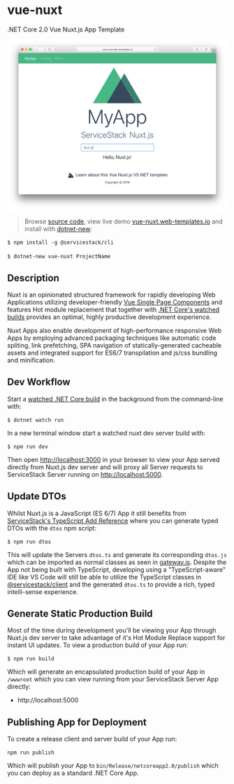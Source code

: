 # vue-nuxt

.NET Core 2.0 Vue Nuxt.js App Template

[![](https://raw.githubusercontent.com/ServiceStack/Assets/master/csharp-templates/vue-nuxt.png)](http://vue-nuxt.web-templates.io/)

> Browse [source code](https://github.com/NetCoreTemplates/vue-nuxt), view live demo [vue-nuxt.web-templates.io](http://vue-nuxt.web-templates.io) and install with [dotnet-new](http://docs.servicestack.net/dotnet-new):

    $ npm install -g @servicestack/cli

    $ dotnet-new vue-nuxt ProjectName

## Description

Nuxt is an opinionated structured framework for rapidly developing Web Applications utilizing developer-friendly [Vue Single Page Components](https://vuejs.org/v2/guide/single-file-components.html) and features Hot module replacement that together with [.NET Core's watched builds](http://docs.servicestack.net/templates-websites#watched-net-core-builds) provides an optimal, highly productive development experience.

Nuxt Apps also enable development of high-performance responsive Web Apps by employing advanced packaging techniques like automatic code spliting, link prefetching, SPA navigation of statically-generated cacheable assets and integrated support for ES6/7 transpilation and js/css bundling and minification.

## Dev Workflow

Start a [watched .NET Core build](http://docs.servicestack.net/templates-websites#watched-net-core-builds) in the background from the command-line with:

    $ dotnet watch run

In a new terminal window start a watched nuxt dev server build with:

    $ npm run dev

Then open [http://localhost:3000](http://localhost:3000) in your browser to view your App served directly from Nuxt.js dev server and will proxy all Server requests to ServiceStack Server running on [http://localhost:5000](http://localhost:5000).

## Update DTOs

Whilst Nuxt.js is a JavaScript (ES 6/7) App it still benefits from [ServiceStack's TypeScript Add Reference](http://docs.servicestack.net/typescript-add-servicestack-reference) where you can generate typed DTOs with the `dtos` npm script:

    $ npm run dtos

This will update the Servers `dtos.ts` and generate its corresponding `dtos.js` which can be imported as normal classes as seen in 
[gateway.js](https://github.com/NetCoreTemplates/vue-nuxt/blob/master/MyApp/src/shared/gateway.js#L3). Despite the App not being built with TypeScript, developing using a "TypeScript-aware" IDE like VS Code will still be able to utilize the TypeScript classes in [@servicestack/client](https://github.com/ServiceStack/servicestack-client) and the generated `dtos.ts` to provide a rich, typed intelli-sense experience.

## Generate Static Production Build

Most of the time during development you'll be viewing your App through Nuxt.js dev server to take advantage of it's Hot Module Replace support for instant UI updates. To view a production build of your App run:

    $ npm run build

Which will generate an encapsulated production build of your App in `/wwwroot` which you can view running from your ServiceStack Server App directly:

 - http://localhost:5000

## Publishing App for Deployment

To create a release client and server build of your App run:

    npm run publish

Which will publish your App to `bin/Release/netcoreapp2.0/publish` which you can deploy as a standard .NET Core App.
